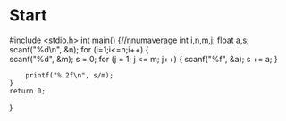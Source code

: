 # Start
#include <stdio.h>
int main()
{//nnumaverage
    int i,n,m,j;
    float a,s;
    scanf("%d\n", &n);
    for (i=1;i<=n;i++)
    {  
        scanf("%d", &m);
        s = 0;
        for (j = 1; j <= m; j++)
        {
            scanf("%f", &a);
            s += a;
        }
        
        printf("%.2f\n", s/m);
    }
    return 0;
}
